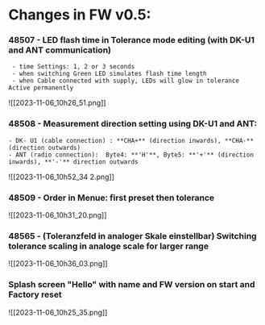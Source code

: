 
# Changes in FW v0.5:

### 48507 - LED flash time in Tolerance mode editing (with DK-U1 and ANT communication)
	 - time Settings: 1, 2 or 3 seconds
	 - when switching Green LED simulates flash time length
	 - when Cable connected with supply, LEDs will glow in tolerance Active permanently

![[2023-11-06_10h26_51.png]]
 <div style="page-break-after: always;"></div>
### 48508 - Measurement direction setting using DK-U1 and ANT:
	- DK- U1 (cable connection) : **CHA+** (direction inwards), **CHA-** (direction outwards)
	- ANT (radio connection):  Byte4: **'H'**, Byte5: **'+'** (direction inwards), **'-'** direction outwards

![[2023-11-06_10h52_34 2.png]]
 
### 48509 - Order in Menue: first preset then tolerance
![[2023-11-06_10h31_20.png]]
 <div style="page-break-after: always;"></div>
### 48565 - (Toleranzfeld in analoger Skale einstellbar) Switching tolerance scaling in analoge scale for larger range 
![[2023-11-06_10h36_03.png]]

### Splash screen "Hello" with name and FW version on start and Factory reset 

![[2023-11-06_10h25_35.png]]
